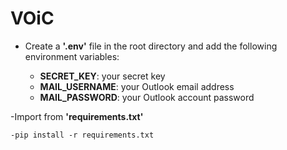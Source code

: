 # VOiC

- Create a **'.env'** file in the root directory and add the following environment variables:

    - **SECRET_KEY**: your secret key
    - **MAIL_USERNAME**: your Outlook email address
    - **MAIL_PASSWORD**: your Outlook account password

-Import from **'requirements.txt'**

    -pip install -r requirements.txt

